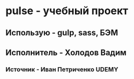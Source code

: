 # pulse - учебный проект
## Использую - gulp, sass, БЭМ
## Исполнитель - Холодов Вадим
### Источник - Иван Петриченко UDEMY
